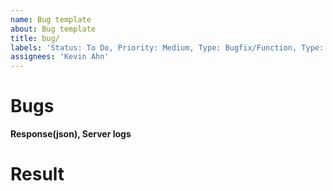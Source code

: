 ```yaml
---
name: Bug template
about: Bug template
title: bug/
labels: 'Status: To Do, Priority: Medium, Type: Bugfix/Function, Type: Bugfix/UI'
assignees: 'Kevin Ahn'
---
```


# Bugs
**Response(json), Server logs**

# Result
